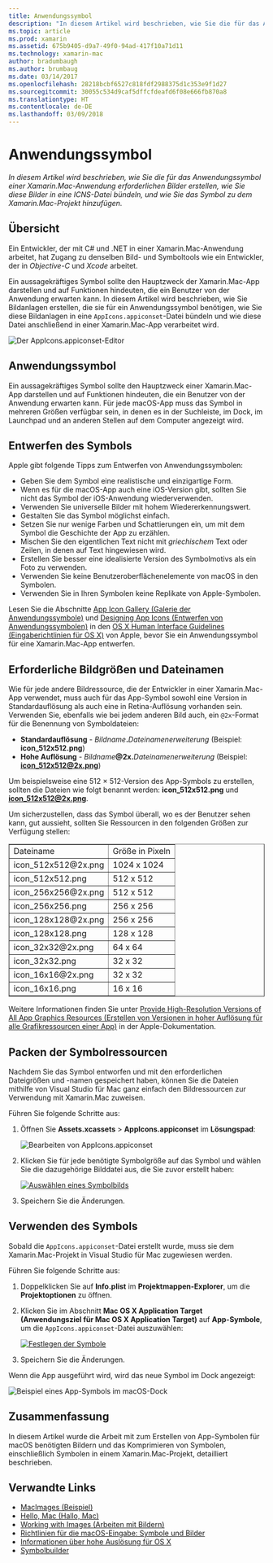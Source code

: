 ```yaml
---
title: Anwendungssymbol
description: "In diesem Artikel wird beschrieben, wie Sie die für das Anwendungssymbol einer Xamarin.Mac-Anwendung erforderlichen Bilder erstellen, wie Sie diese Bilder in eine ICNS-Datei bündeln, und wie Sie das Symbol zu dem Xamarin.Mac-Projekt hinzufügen."
ms.topic: article
ms.prod: xamarin
ms.assetid: 675b9405-d9a7-49f0-94ad-417f10a71d11
ms.technology: xamarin-mac
author: bradumbaugh
ms.author: brumbaug
ms.date: 03/14/2017
ms.openlocfilehash: 28218bcbf6527c818fdf2988375d1c353e9f1d27
ms.sourcegitcommit: 30055c534d9caf5dffcfdeafd6f08e666fb870a8
ms.translationtype: HT
ms.contentlocale: de-DE
ms.lasthandoff: 03/09/2018
---
```

# <a name="application-icon"></a>Anwendungssymbol

_In diesem Artikel wird beschrieben, wie Sie die für das Anwendungssymbol einer Xamarin.Mac-Anwendung erforderlichen Bilder erstellen, wie Sie diese Bilder in eine ICNS-Datei bündeln, und wie Sie das Symbol zu dem Xamarin.Mac-Projekt hinzufügen._


## <a name="overview"></a>Übersicht

Ein Entwickler, der mit C# und .NET in einer Xamarin.Mac-Anwendung arbeitet, hat Zugang zu denselben Bild- und Symboltools wie ein Entwickler, der in *Objective-C* und *Xcode* arbeitet.

Ein aussagekräftiges Symbol sollte den Hauptzweck der Xamarin.Mac-App darstellen und auf Funktionen hindeuten, die ein Benutzer von der Anwendung erwarten kann. In diesem Artikel wird beschrieben, wie Sie Bildanlagen erstellen, die sie für ein Anwendungssymbol benötigen, wie Sie diese Bildanlagen in eine `AppIcons.appiconset`-Datei bündeln und wie diese Datei anschließend in einer Xamarin.Mac-App verarbeitet wird.

![Der AppIcons.appiconset-Editor](app-icon-images/intro01.png "The AppIcons.appiconset editor")


## <a name="application-icon"></a>Anwendungssymbol

Ein aussagekräftiges Symbol sollte den Hauptzweck einer Xamarin.Mac-App darstellen und auf Funktionen hindeuten, die ein Benutzer von der Anwendung erwarten kann. Für jede macOS-App muss das Symbol in mehreren Größen verfügbar sein, in denen es in der Suchleiste, im Dock, im Launchpad und an anderen Stellen auf dem Computer angezeigt wird.


## <a name="designing-the-icon"></a>Entwerfen des Symbols

Apple gibt folgende Tipps zum Entwerfen von Anwendungssymbolen:

- Geben Sie dem Symbol eine realistische und einzigartige Form.
- Wenn es für die macOS-App auch eine iOS-Version gibt, sollten Sie nicht das Symbol der iOS-Anwendung wiederverwenden.
- Verwenden Sie universelle Bilder mit hohem Wiedererkennungswert.
- Gestalten Sie das Symbol möglichst einfach.
- Setzen Sie nur wenige Farben und Schattierungen ein, um mit dem Symbol die Geschichte der App zu erzählen.
- Mischen Sie den eigentlichen Text nicht mit _griechischem_ Text oder Zeilen, in denen auf Text hingewiesen wird.
- Erstellen Sie besser eine idealisierte Version des Symbolmotivs als ein Foto zu verwenden.
- Verwenden Sie keine Benutzeroberflächenelemente von macOS in den Symbolen.
- Verwenden Sie in Ihren Symbolen keine Replikate von Apple-Symbolen.

Lesen Sie die Abschnitte [App Icon Gallery (Galerie der Anwendungssymbole)](https://developer.apple.com/library/mac/documentation/UserExperience/Conceptual/OSXHIGuidelines/Gallery.html#//apple_ref/doc/uid/20000957-CH88-SW1) und [Designing App Icons (Entwerfen von Anwendungssymbolen)](https://developer.apple.com/library/mac/documentation/UserExperience/Conceptual/OSXHIGuidelines/Designing.html#//apple_ref/doc/uid/20000957-CH87-SW1) in den [OS X Human Interface Guidelines (Eingaberichtlinien für OS X)](https://developer.apple.com/library/mac/documentation/UserExperience/Conceptual/OSXHIGuidelines/) von Apple, bevor Sie ein Anwendungssymbol für eine Xamarin.Mac-App entwerfen.


## <a name="required-image-sizes-and-filenames"></a>Erforderliche Bildgrößen und Dateinamen

Wie für jede andere Bildressource, die der Entwickler in einer Xamarin.Mac-App verwendet, muss auch für das App-Symbol sowohl eine Version in Standardauflösung als auch eine in Retina-Auflösung vorhanden sein. Verwenden Sie, ebenfalls wie bei jedem anderen Bild auch, ein `@2x`-Format für die Benennung von Symboldateien:

- **Standardauflösung**  - _Bildname_**.**_Dateinamenerweiterung_ (Beispiel: **icon_512x512.png**)
- **Hohe Auflösung**  - _Bildname_**@2x.**_Dateinamenerweiterung_ (Beispiel: **icon_512x512@2x.png**)

Um beispielsweise eine 512 × 512-Version des App-Symbols zu erstellen, sollten die Dateien wie folgt benannt werden: **icon_512x512.png** und **icon_512x512@2x.png**.

Um sicherzustellen, dass das Symbol überall, wo es der Benutzer sehen kann, gut aussieht, sollten Sie Ressourcen in den folgenden Größen zur Verfügung stellen:

<table width="100%" border="1px">
<tr>
    <td>Dateiname</td>
    <td>Größe in Pixeln</td>
</tr>
<tr>
    <td>icon_512x512@2x.png</td>
    <td>1024 x 1024</td>
</tr>
<tr>
    <td>icon_512x512.png</td>
    <td>512 x 512</td>
</tr>
<tr>
    <td>icon_256x256@2x.png</td>
    <td>512 x 512</td>
</tr>
<tr>
    <td>icon_256x256.png</td>
    <td>256 x 256</td>
</tr>
<tr>
    <td>icon_128x128@2x.png</td>
    <td>256 x 256</td>
</tr>
<tr>
    <td>icon_128x128.png</td>
    <td>128 x 128</td>
</tr>
<tr>
    <td>icon_32x32@2x.png</td>
    <td>64 x 64</td>
</tr>
<tr>
    <td>icon_32x32.png</td>
    <td>32 x 32</td>
</tr>
<tr>
    <td>icon_16x16@2x.png</td>
    <td>32 x 32</td>
</tr>
<tr>
    <td>icon_16x16.png</td>
    <td>16 x 16</td>
</tr>
</table>

Weitere Informationen finden Sie unter [Provide High-Resolution Versions of All App Graphics Resources (Erstellen von Versionen in hoher Auflösung für alle Grafikressourcen einer App)](https://developer.apple.com/library/mac/documentation/GraphicsAnimation/Conceptual/HighResolutionOSX/Optimizing/Optimizing.html#//apple_ref/doc/uid/TP40012302-CH7-SW3) in der Apple-Dokumentation.


## <a name="packaging-the-icon-resources"></a>Packen der Symbolressourcen

Nachdem Sie das Symbol entworfen und mit den erforderlichen Dateigrößen und -namen gespeichert haben, können Sie die Dateien mithilfe von Visual Studio für Mac ganz einfach den Bildressourcen zur Verwendung mit Xamarin.Mac zuweisen.

Führen Sie folgende Schritte aus:

1. Öffnen Sie **Assets.xcassets** > **AppIcons.appiconset** im **Lösungspad**: 

    ![Bearbeiten von AppIcons.appiconset](app-icon-images/intro01.png "Editing the AppIcons.appiconset")
2. Klicken Sie für jede benötigte Symbolgröße auf das Symbol und wählen Sie die dazugehörige Bilddatei aus, die Sie zuvor erstellt haben: 

    [![Auswählen eines Symbolbilds](app-icon-images/intro02.png "Selecting an icon image")](app-icon-images/intro02-large.png#lightbox)
3. Speichern Sie die Änderungen.


## <a name="using-the-icon"></a>Verwenden des Symbols

Sobald die `AppIcons.appiconset`-Datei erstellt wurde, muss sie dem Xamarin.Mac-Projekt in Visual Studio für Mac zugewiesen werden.

Führen Sie folgende Schritte aus:

1. Doppelklicken Sie auf **Info.plist** im **Projektmappen-Explorer**, um die **Projektoptionen** zu öffnen.
2. Klicken Sie im Abschnitt **Mac OS X Application Target (Anwendungsziel für Mac OS X Application Target)** auf **App-Symbole**, um die `AppIcons.appiconset`-Datei auszuwählen: 

    [![Festlegen der Symbole](app-icon-images/icon01.png "Setting the icon set")](app-icon-images/icon01-large.png#lightbox)
3. Speichern Sie die Änderungen.

Wenn die App ausgeführt wird, wird das neue Symbol im Dock angezeigt:

![Beispiel eines App-Symbols im macOS-Dock](app-icon-images/icon04.png "An example of an app icon in the macOS dock")


## <a name="summary"></a>Zusammenfassung

In diesem Artikel wurde die Arbeit mit zum Erstellen von App-Symbolen für macOS benötigten Bildern und das Komprimieren von Symbolen, einschließlich Symbolen in einem Xamarin.Mac-Projekt, detailliert beschrieben.


## <a name="related-links"></a>Verwandte Links

- [MacImages (Beispiel)](https://developer.xamarin.com/samples/mac/MacImages/)
- [Hello, Mac (Hallo, Mac)](~/mac/get-started/hello-mac.md)
- [Working with Images (Arbeiten mit Bildern)](~/mac/app-fundamentals/image.md)
- [Richtlinien für die macOS-Eingabe: Symbole und Bilder](https://developer.apple.com/macos/human-interface-guidelines/icons-and-images/image-size-and-resolution/)
- [Informationen über hohe Auslösung für OS X](https://developer.apple.com/library/content/documentation/GraphicsAnimation/Conceptual/HighResolutionOSX/Introduction/Introduction.html)
- [Symbolbuilder](https://itunes.apple.com/us/app/icns-builder/id554660130?mt=12)
